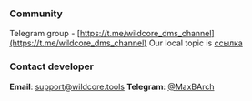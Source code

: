 ### Community
Telegram group - [https://t.me/wildcore_dms_channel](https://t.me/wildcore_dms_channel)
Our local topic is [ссылка](https://local.com.ua/forum/topic/120934-wildcoredms-%D1%83%D1%82%D0%B8%D0%BB%D0%B8%D1%82%D0%B0-%D0%B4%D0%BB%D1%8F-%D0%BC%D0%BE%D0%BD%D0%B8%D1%82%D0%BE%D1%80%D0%B8%D0%BD%D0%B3%D0%B0%D0%B4%D0%B8%D0%B0%D0%B3%D0%BD%D0%BE%D1%81%D1%82%D0%B8%D0%BA%D0%B8-%D0%BE%D0%BB%D1%82%D0%BE%D0%B2-%D1%81%D0%B2%D0%B8%D1%82%D1%87%D0%B5%D0%B9-%D0%B8-%D1%80%D0%BE%D1%83%D1%82%D0%B5%D1%80%D0%BE%D0%B2)


### Contact developer
**Email**: [support@wildcore.tools](mailto:support@wildcore.tool)
**Telegram**: [@MaxBArch](https://t.me/MaxBArch)



